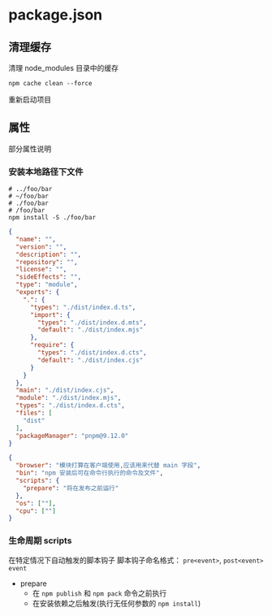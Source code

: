 # package.json

## 清理缓存

清理 node_modules 目录中的缓存

```shell
npm cache clean --force
```

重新启动项目

## 属性

部分属性说明

### 安装本地路径下文件

```shell
# ../foo/bar
# ~/foo/bar
# ./foo/bar
# /foo/bar
npm install -S ./foo/bar
```

```json
{
  "name": "",
  "version": "",
  "description": "",
  "repository": "",
  "license": "",
  "sideEffects": "",
  "type": "module",
  "exports": {
    ".": {
      "types": "./dist/index.d.ts",
      "import": {
        "types": "./dist/index.d.mts",
        "default": "./dist/index.mjs"
      },
      "require": {
        "types": "./dist/index.d.cts",
        "default": "./dist/index.cjs"
      }
    }
  },
  "main": "./dist/index.cjs",
  "module": "./dist/index.mjs",
  "types": "./dist/index.d.cts",
  "files": [
    "dist"
  ],
  "packageManager": "pnpm@9.12.0"
}
```

```json
{
  "browser": "模块打算在客户端使用,应该用来代替 main 字段",
  "bin": "npm 安装后可在命令行执行的命令及文件",
  "scripts": {
    "prepare": "将在发布之前运行"
  },
  "os": [""],
  "cpu": [""]
}
```

### 生命周期 scripts

在特定情况下自动触发的脚本钩子
脚本钩子命名格式： `pre<event>`, `post<event>` `event`

- prepare
  - 在 `npm publish` 和 `npm pack` 命令之前执行
  - 在安装依赖之后触发(执行无任何参数的 `npm install`)
